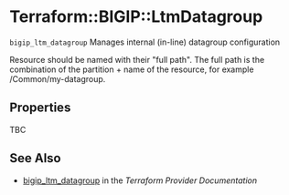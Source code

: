 # Terraform::BIGIP::LtmDatagroup

`bigip_ltm_datagroup` Manages internal (in-line) datagroup configuration

Resource should be named with their "full path". The full path is the combination of the partition + name of the resource, for example /Common/my-datagroup.

## Properties

TBC

## See Also

* [bigip_ltm_datagroup](https://www.terraform.io/docs/providers/bigip/r/ltm_datagroup.html) in the _Terraform Provider Documentation_